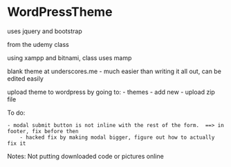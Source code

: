 # WordPressTheme


uses jquery and bootstrap

from the udemy class

using xampp and bitnami, class uses mamp

blank theme at underscores.me
	 - much easier than writing it all out, can be edited easily

upload theme to wordpress by going to:
	- themes
		- add new
			- upload zip file

To do: 

	
	- modal submit button is not inline with the rest of the form.  ==> in footer, fix before then
		- hacked fix by making modal bigger, figure out how to actually fix it
		

Notes:
Not putting downloaded code or pictures online
